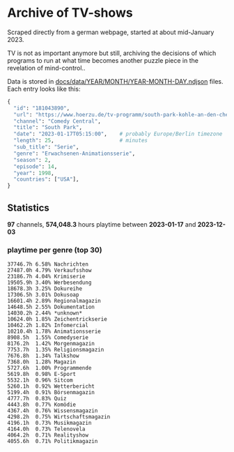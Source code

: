 # Archive of TV-shows

Scraped directly from a german webpage, started at about mid-January 2023.

TV is not as important anymore but still, archiving the decisions of which programs to run at what time
becomes another puzzle piece in the revelation of mind-control.. 

Data is stored in [docs/data/YEAR/MONTH/YEAR-MONTH-DAY.ndjson](docs/data/) files. 
Each entry looks like this:

```python
{
  "id": "181043890", 
  "url": "https://www.hoerzu.de/tv-programm/south-park-kohle-an-den-chefkoch/bid_181043890/", 
  "channel": "Comedy Central", 
  "title": "South Park", 
  "date": "2023-01-17T05:15:00",    # probably Europe/Berlin timezone 
  "length": 25,                     # minutes 
  "sub_title": "Serie", 
  "genre": "Erwachsenen-Animationsserie", 
  "season": 2, 
  "episode": 14, 
  "year": 1998, 
  "countries": ["USA"],
}
```

## Statistics

**97** channels, **574,048.3** hours playtime between **2023-01-17** and **2023-12-03**


### playtime per genre (top 30)

    37746.7h 6.58% Nachrichten
    27487.0h 4.79% Verkaufsshow
    23186.7h 4.04% Krimiserie
    19505.9h 3.40% Werbesendung
    18678.3h 3.25% Dokureihe
    17306.5h 3.01% Dokusoap
    16601.4h 2.89% Regionalmagazin
    14648.5h 2.55% Dokumentation
    14030.2h 2.44% *unknown*
    10624.0h 1.85% Zeichentrickserie
    10462.2h 1.82% Infomercial
    10210.4h 1.78% Animationsserie
    8908.5h  1.55% Comedyserie
    8176.2h  1.42% Morgenmagazin
    7753.7h  1.35% Religionsmagazin
    7676.8h  1.34% Talkshow
    7368.0h  1.28% Magazin
    5727.6h  1.00% Programmende
    5619.8h  0.98% E-Sport
    5532.1h  0.96% Sitcom
    5260.1h  0.92% Wetterbericht
    5199.4h  0.91% Börsenmagazin
    4777.7h  0.83% Quiz
    4443.8h  0.77% Komödie
    4367.4h  0.76% Wissensmagazin
    4298.2h  0.75% Wirtschaftsmagazin
    4196.1h  0.73% Musikmagazin
    4164.0h  0.73% Telenovela
    4064.2h  0.71% Realityshow
    4055.6h  0.71% Politikmagazin
